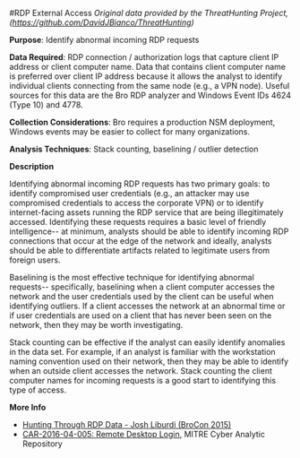 #RDP External Access
*Original data provided by the ThreatHunting Project, (https://github.com/DavidJBianco/ThreatHunting)*

**Purpose**: 
Identify abnormal incoming RDP requests 

**Data Required**: 
RDP connection / authorization logs that capture client IP address or client computer name. Data that contains client computer name is preferred over client IP address because it allows the analyst to identify individual clients connecting from the same node (e.g., a VPN node). Useful sources for this data are the Bro RDP analyzer and Windows Event IDs 4624 (Type 10) and 4778.

**Collection Considerations**: 
Bro requires a production NSM deployment, Windows events may be easier to collect for many organizations. 

**Analysis Techniques**: 
Stack counting, baselining / outlier detection

**Description**

Identifying abnormal incoming RDP requests has two primary goals: to identify compromised user credentials (e.g., an attacker may use compromised credentials to access the corporate VPN) or to identify internet-facing assets running the RDP service that are being illegitimately accessed. Identifying these requests requires a basic level of friendly intelligence-- at minimum, analysts should be able to identify incoming RDP connections that occur at the edge of the network and ideally, analysts should be able to differentiate artifacts related to legitimate users from foreign users. 

Baselining is the most effective technique for identifying abnormal requests-- specifically, baselining when a client computer accesses the network and the user credentials used by the client can be useful when identifying outliers. If a client accesses the network at an abnormal time or if user credentials are used on a client that has never been seen on the network, then they may be worth investigating. 

Stack counting can be effective if the analyst can easily identify anomalies in the data set. For example, if an analyst is familiar with the workstation naming convention used on their network, then they may be able to identify when an outside client accesses the network. Stack counting the client computer names for incoming requests is a good start to identifying this type of access. 

**More Info**

* [Hunting Through RDP Data - Josh Liburdi (BroCon 2015)](https://www.youtube.com/watch?v=mOV_9YMgYZw)
* [CAR-2016-04-005: Remote Desktop Login](https://car.mitre.org/wiki/CAR-2016-04-005), MITRE Cyber Analytic Repository
